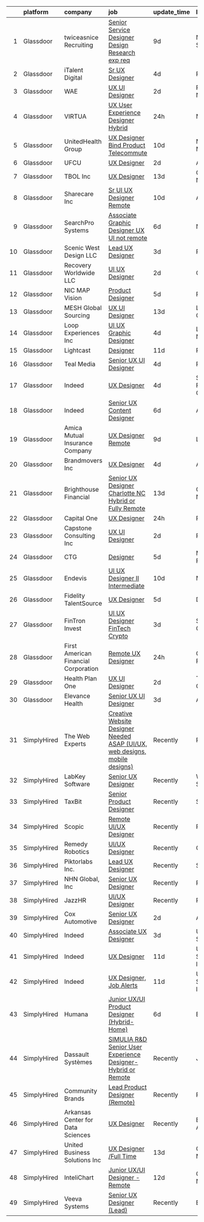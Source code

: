 

|    | platform    | company                              | job                                                                                                                                                                                                                                                                                                                                                                                                                                                                                                                                                                                                                                                                                                                                                                                                                                                                                                                                                                                                                                                                                                                                                      | update_time   | location                   |
|---:|:------------|:-------------------------------------|:---------------------------------------------------------------------------------------------------------------------------------------------------------------------------------------------------------------------------------------------------------------------------------------------------------------------------------------------------------------------------------------------------------------------------------------------------------------------------------------------------------------------------------------------------------------------------------------------------------------------------------------------------------------------------------------------------------------------------------------------------------------------------------------------------------------------------------------------------------------------------------------------------------------------------------------------------------------------------------------------------------------------------------------------------------------------------------------------------------------------------------------------------------|:--------------|:---------------------------|
|  1 | Glassdoor   | twiceasnice Recruiting               | [Senior Service Designer  Design Research exp req ](https://www.glassdoor.com/partner/jobListing.htm?pos=128&ao=1110586&s=58&guid=00000182583bde72b27db567fc5254a2&src=GD_JOB_AD&t=SR&vt=w&ea=1&cs=1_c6e2dae5&cb=1659337695192&jobListingId=1008022772521&cpc=C0FAF87ADD587446&jrtk=3-0-1g9c3nnkvkf2t801-1g9c3nnldia0h800-f869e75bd97037c4--6NYlbfkN0AIiLXtwtv0BDns9BiY4ItblantFozdL6jLmLxNvS8mvn1ldsy0jlMzRTPuVM5CZZ2wgRODcoKiEE3AygmZ33X1Pvk9X95JRnJYlYmu8VyAo47k29VwhwMzOkzBR5QhmK6-Mnx8SF-4D3yVs7gEFAWvUJaVcCp0Oui9VjcUvlZ_k1X4DK_vo55zOvUeGliPgWbOXC4XiDOHL7r2tALAKFP4XaD-sT3szNhN9ywNJEMUoflYVE419oGqwoMkEWsTNWMHuURFMjhQubfO2NgJCsic84atd6_pkaaVlMocF5TLCuGTm5pVfMmGpw2JVwbOvWnEPvdevDhIOR2qAwd-RKaKQZkWmuIB0G6y-laWU6kqgDeiAB_-3Q9UJUUvAWpcXoH7WU6mxnIeLMJlUlW6gmPAqP5d4TXD66CXAiuBmcsC99V4xSVhE7_LTYbz4PUFULkVyTKByNNQ_6VoOTSkbWfkVt3Igw2mFD_6WkrmBamNPQy5Kyq7qDkcYxjW5XAvW0v5ZpUaUJlr2XC6xgJmNFAFiKnbnvAUbi5j7HgmePYnbZx_tqql_Hon)                                                                                                                                                                                                             | 9d            | New York State             |
|  2 | Glassdoor   | iTalent Digital                      | [Sr  UX Designer](https://www.glassdoor.com/partner/jobListing.htm?pos=123&ao=1110586&s=58&guid=00000182583bde72b27db567fc5254a2&src=GD_JOB_AD&t=SR&vt=w&ea=1&cs=1_8bc67f74&cb=1659337695191&jobListingId=1008033308291&cpc=FA84DF7EA1EC2398&jrtk=3-0-1g9c3nnkvkf2t801-1g9c3nnldia0h800-636ba47d1905195e--6NYlbfkN0CeDSXwB7gU9Sbvj438_nxc8XYZ-GVbghdxoISwKgEPtArCJfTpwTaBrulYoaOhMc-7HhQPIwdkortNFVZa3Ak3WIUFU9uu2L7F6Edwwm1fx35GDgxQ0bBVEXUOti7xzOHf2wm8puwI-KlrsAg8g3DxkGu7eWtxJCgqibXpNe948IqLzk5XmeQzAqbeMFDnWfN3g2U11dqC0Sze36xVBGiuJYtXiZ-5oHOhPGxgAFUdxO6Nl1fbGLEnxun0Ez5t11-BNTR_wPJhPm6KT_iZOTOWtMcCw_yIPB1mOGXskHue1rSco_nDRq4LKDG8bFacmkk1qk-W2MbHXTFz9xY-t--5XFZWNz_1uCYglIQounIEkm6EHMdEGvWESE7eOcY0ZSO0NE37mfR5s88u4pkpm_tgYeBt8pzYIv45NrdWjTOPbFY77qNd6LzoUb_3hV1LhBmIlrHky2oayr2vqwfr9P09bJ5jjCr5BRXMMpt2mmusvEvcAnpE9zgb)                                                                                                                                                                                                                                                                                                               | 4d            | Remote                     |
|  3 | Glassdoor   | WAE                                  | [UX UI Designer](https://www.glassdoor.com/partner/jobListing.htm?pos=119&ao=1110586&s=58&guid=00000182583bde72b27db567fc5254a2&src=GD_JOB_AD&t=SR&vt=w&ea=1&cs=1_9caf4cc1&cb=1659337695191&jobListingId=1008038079595&cpc=F45C15D234B746DE&jrtk=3-0-1g9c3nnkvkf2t801-1g9c3nnldia0h800-96f810d3dd78a011--6NYlbfkN0Bl9QJxqCZcWcAyXa034HOvbvet4oZucNDN581_ynRfl1w4Z2vSbYLN9J-8UY_LNbg3m-wMLwqRrFpu-w6Fm9bPy0kEXKbXLW2JhRjyeVIahrFNWy0-9x_5p1p1HaKqIlArE7_fjiNvi59wTmWRIQFnQXAdZ0TN2uC0Qo09sXqJsN5MOWqfKoMeCEFkTfsYeyR0Sjgh9BbIcFhPVtAsNHn4cBOU0NyGhbZhpDKqF9g9VhyiUcn07eYUgK1taSUk-EFytxY-X2bU_5oN9N1komZSQWWwNFd-LOEjLBvhPbhayg0F3EdaUWXeT1q4PDc_MmJhfog0dxKau1jypZl7Gjt-a8SYXXDIo42YHFblT_kW4RLcQdI6nA88zZzysC8W-OpflHyYlIFAsioW4c0UeFtB6vRu0siFx84nvUVr5ipRqoQAj1IlNq-BLP7zW1yw6vhTyNxjsd5t7GPKWxuiqtOPrdW8L4rvzTGSqwuXzyx-LfFrOZN9LVD9)                                                                                                                                                                                                                                                                                                                | 2d            | Rochester, NY              |
|  4 | Glassdoor   | VIRTUA                               | [ UX  User Experience Designer  Hybrid ](https://www.glassdoor.com/partner/jobListing.htm?pos=126&ao=1110586&s=58&guid=00000182583bde72b27db567fc5254a2&src=GD_JOB_AD&t=SR&vt=w&cs=1_621d6444&cb=1659337695192&jobListingId=1008042175471&cpc=5EFBB0462F9C6B7A&jrtk=3-0-1g9c3nnkvkf2t801-1g9c3nnldia0h800-be5bb6e659f26da9--6NYlbfkN0ATwuSP4isV1tHs9S901hGXD4k7G29IPc78X2pm1qZUlK89irl6-tsBhRIVwyS1y-IiNzGMr2FMq7xAZlRkDSalNvv-wZW9F-u59rUJe5By-ZeWyeTSzpxumaZrbrLD6f7ohXtuxomua4e2xnQaPEeO2cxA6brz9YroNaW7xHQhNCuOmK8AI0uyaP4qMHOI0NIqWgtCvASOxZj0oIWra2nwc1yfDAXHDVBJSqMl8Qn5djErikCkeQ4One4C2KT-VajV09hnyxmEvGkx0PtCYumU2JYYTGXs6nKpvqY2hlZAIHL2nAUyEo6hwEL8seyFrKHczKzca4qQhQdCbUVNcuGWk_LeGhJKGZosSv75VEVAPzq8Fzvj2hN1AdUTBpFkLPgHlLELBDVHSofHkblZpt10DBjko9WSz46T5yCs_q-wAEKVcXPMRRZJ)                                                                                                                                                                                                                                                                                                                                                             | 24h           | Marlton, NJ                |
|  5 | Glassdoor   | UnitedHealth Group                   | [UX Designer  Bind Product   Telecommute](https://www.glassdoor.com/partner/jobListing.htm?pos=130&ao=1110586&s=58&guid=00000182583bde72b27db567fc5254a2&src=GD_JOB_AD&t=SR&vt=w&cs=1_42ba37bc&cb=1659337695192&jobListingId=1008021232645&cpc=47CFDC01B3F81FAC&jrtk=3-0-1g9c3nnkvkf2t801-1g9c3nnldia0h800-fdf25d8d2eca0370--6NYlbfkN0C8O9VKdOj_1Zh75e9_CvYhSsWVxS1Pvi5WUWhsf4w7FOqiBDV5gLd8UJrG7vSEtbsORWQ7jkTKtDHs52eoxYntIXF0hWYVNRfbehX4_KYahBTxAjZl1HEt9r4Te87l_YcQ_9no_bQxIStDuj2aXzxkXac8i5XeMQ_A9nATXVYYeWv8i7IM4PW4kmp_L-evtWfMucpTZ1LRtdwTamOrADoqBzLyD8p0GPb8Ztn5b8m4cEj-TjtX2WadgIRneO6QaF7ZnBdLxgxV3g2HEmgBQmphq9rNS4y3fpAVMbs6l09UH0-G6i3pIv3dW86hv45iNFyju-JAGBbSHl7RSdGDvzihRk9zUDQVhRi74zlkHbI2gID6c4xoL5JCW02YYHcaaLfEKFPQMePEiVMCqn2ZWDImYMded1XqkaIJQymuVKLA3d8JD3vAAu1O)                                                                                                                                                                                                                                                                                                                                                            | 10d           | Minneapolis, MN            |
|  6 | Glassdoor   | UFCU                                 | [UX Designer](https://www.glassdoor.com/partner/jobListing.htm?pos=121&ao=1110586&s=58&guid=00000182583bde72b27db567fc5254a2&src=GD_JOB_AD&t=SR&vt=w&cs=1_0a9ab70f&cb=1659337695191&jobListingId=1008038574160&cpc=3BA4CE39D5B5DEF5&jrtk=3-0-1g9c3nnkvkf2t801-1g9c3nnldia0h800-f5468c60b83a6162--6NYlbfkN0COIsiAufoJ7TepyQfZuhbLpUrlZy2PvzbTOUqn2udifdON2YaSOJXra74pqzGIVVf7ZErMk1cmAuPOfYLgudNJML2CANtHVD8iWWbBrALMNkZTO07orY0sO130Z5a1Dvh8J8jXslq3qcj-gvbuSoSYs5vYh_BwPZhc058OOTcnY7hEyPCbGdR6wfY2hc6G_lXjED94JZTm5jKdkK-Jd_q9YD0VWIoJY7VeQYPZIyqmgpbN17TwjJCueh7pvaN97jgyUyNyUSNMunjkpDZb1ceQOHD_I4baWRK-u_5KO-aUaVbFbkOHw2-cJWy5DEAWJJQ1nuV_nrHvKYTfZJVYIkoEwuShlVRpHBRIJMGDX3j3Yb-NwbD34ORnCp4nWvozqbvWNP8ljnyklNgxESLWHAEuNBt_P8DqGS8WTFF205zodtt_nWCub6rXNsGlms3WBrod_0mlZ2eHU21amMCx28dEXWpL0C5TCUDDtb3ctYoLalL96Mek031bQYzpkPMjN3cWPdzrOzejehirZ_Df-eZ44fSxi54VZ0yYDqtKr5QqLYIe17bUYWRAgwY7ST8SYTdVjjSOAjhV4w3ZewmNFATm4l4pzYzUj_4L1mUKdGVfdM_rWvcFbQkvINa3rQn1KhB8h4DooxpWTNDblgsoC66XFfn9gfdnyu5mnLFzjkKXeBWy4ViGtod5WgTyonVA1OkVNwnbY59WwQ%3D%3D)                                                                                            | 2d            | Austin, TX                 |
|  7 | Glassdoor   | TBOL Inc                             | [UX Designer](https://www.glassdoor.com/partner/jobListing.htm?pos=113&ao=1110586&s=58&guid=00000182583bde72b27db567fc5254a2&src=GD_JOB_AD&t=SR&vt=w&ea=1&cs=1_f32466f1&cb=1659337695190&jobListingId=1008012394896&cpc=BAB9AA3F436D8911&jrtk=3-0-1g9c3nnkvkf2t801-1g9c3nnldia0h800-85be3595b44e6236--6NYlbfkN0CNayYzF1mBaI40OgT78t3Q2d9IxlwDzhsYR4HK7epYUQ6uENfBpi37ZBAn8cenkM8i5cycZZ2W6tACPsepIYqvX_rEMhurF5ejkXt6c4FD3LUhu9VIxhtMfishJCwpTKgL6dSZzLiihmx4QfO0mqPZ5NXdg1Co_1n6IWUJ9Rf4G2hm0461Rg__O6BuCFFLnbAPGAfyyPsGt156ETh6lkoXmUE835xeU3jjI5PxLGB8d4dvbvUcYTNs1Zy1tpbH9Kfnhv4S82pJerxiyXjGn9zwdWVtXr8STLU_Hccp6kVgN85Go5i6oXhmCSgBSYqdnR0w78kLh1Jf5whAYw6keIp_N5v7tifY9v873oM1i2V9h4uPSfNpXalateh4TT9QfSXoVbtN-0w8W-7llpQhEaSzBgilapJfSfcG5EeNPYsGABHOpcTDgVk8qzeDBS5YGKh8yMieOd_YhvIh2l-dghd851eenADfGWwh-K5G1kXEhV9iMPVPQbgC)                                                                                                                                                                                                                                                                                                                   | 13d           | Charlotte, NC              |
|  8 | Glassdoor   | Sharecare Inc                        | [Sr  UI UX Designer   Remote](https://www.glassdoor.com/partner/jobListing.htm?pos=116&ao=1110586&s=58&guid=00000182583bde72b27db567fc5254a2&src=GD_JOB_AD&t=SR&vt=w&ea=1&cs=1_422a4e2a&cb=1659337695191&jobListingId=1008019944627&cpc=C49818E30565E1C5&jrtk=3-0-1g9c3nnkvkf2t801-1g9c3nnldia0h800-9c5f2bb863b20607--6NYlbfkN0CD1hBfWsBw5DM-YDGAaMep4uvZgqlruHo5sjceRFS_Kd4jXnpZREDJtd83C4OGlwRKyrTH7goPOO-O4-xf8fPSkzc9FsGROlbO6-EFoISCtotBulWkyd1gBEvcUVT_1PsGBqNHtr9kFGgx7dz2mAXT0UU1PFyVDP29zL4-m23oXi_DLuAWkUNcBjeQbyrdFD1-IArh32wRImOCRuvzE3GR_UMIKj4hFeGKZDUkUYqdSyeco3cSbj9reyB6QeNECSSnVqQJnb1-V4V7TGqXW9pi0MHtcpt3ehrEK-PrHk2oYDR3DbotUSYskrwU1YCejOANd4TROUcNAqroJrij4XK0fGb08aIocj4YJlRjfNIrgplF0sZ8FYOTr27NxGz8v-3JLzSuDTuCTv0S9t-mXCY8X3FNAfp6cZwiR-8N82c55s9nDw70xty1oxBVal5M0zqQezxpRFfqiE-X8gxPvwszpfQQ6Y4oOXemRySPXaRxzIZDnoRXqXaC3GO1tuOcA_in9JBkP8K-bd9eogoVxCxiwpJNflTi1kVDIekVVslfEKizMHp7Iv7NOSvpSh_fn-MD36wXqCntl7J69AG35Iyeml4C_78sx5DBk9pJRI3My8EYvD_4TsjO)                                                                                                                                                                   | 10d           | Atlanta, GA                |
|  9 | Glassdoor   | SearchPro Systems                    | [Associate Graphic Designer UX   UI  not remote ](https://www.glassdoor.com/partner/jobListing.htm?pos=101&ao=1110586&s=58&guid=00000182583bde72b27db567fc5254a2&src=GD_JOB_AD&t=SR&vt=w&ea=1&cs=1_e4f93ce3&cb=1659337695188&jobListingId=1008028720009&cpc=D6AB5FEBBCFA391C&jrtk=3-0-1g9c3nnkvkf2t801-1g9c3nnldia0h800-94a861cca04ca9d6--6NYlbfkN0BywnJtgUhyVrzYrR77rHNUdIT9u5yxXZbdgWBt5g5sCBSi88cBpHMe14fJxK9MYazYBjrgvfcBlD-oHDBtjJSvrxTKz4447gedthALRir3b8gluGe6vLqdyHcA7c_DKs0c7p7qtPj11iuNKqwMH5Q2N6GsagBD2wt4uaIWo2RCD5YKU8Cox8VFSrLJ7pmpD7dRD3T-2QTto1AjmxfAcbDys0czAZvkkmLExZGZeHcS03v5u77zTQc5DPVkQzXYrXFbYC7WPExc4KOCoZx3EIBH97kaSikuWtxLnChGGSKumcU1_qK-yqHj8xMPu0eyS90Z76e4v5M0F65apC95n3ftqjl1EjPsxt7XJkH4XPuDoc43AMbD1dPoU4aFxNtGcjiKDWSWzrPUfEeMp0u5qr4H1pfgl9CQcfB3Dr2gl8HwOhj5zjWE5APv0CtPNciILp1Xf2stnpA6LVnwWS0iLKXn5CA2oUWtd5YxdbTgyx6FgDParMOtfTm2uG0eLI8YvwQN5FvILjut--bwLicEbIjvchwUkq4ERaY%3D)                                                                                                                                                                                                                                 | 6d            | Nashua, NH                 |
| 10 | Glassdoor   | Scenic West Design  LLC              | [Lead UX Designer](https://www.glassdoor.com/partner/jobListing.htm?pos=104&ao=1110586&s=58&guid=00000182583bde72b27db567fc5254a2&src=GD_JOB_AD&t=SR&vt=w&ea=1&cs=1_75d5c355&cb=1659337695189&jobListingId=1008036877562&cpc=AB6E7ED505984E67&jrtk=3-0-1g9c3nnkvkf2t801-1g9c3nnldia0h800-1fc4c6a5eb9924fa--6NYlbfkN0Di20U8kyODQb6-AO2Vji-gz3AZLHnbpBo966FLagvruq3rFILu0QvD_MFJscuONbQc4X14QLn19whElMW3L8BZmA-unlObSF4qF3Wy0uage3Egp6YJkdXUO2pI686IWT7n9qWXh-s71Fh6UmPw82-w4a0qhnUv0sph1qcnfHheovLhdIAyDQFPsVxBegH94-6u7FiL2SZG3RDOsjTf_lsgNmuigNYdM181_BZmwCF9ZXcGmZFEgmtU5872VzSED36DhRYoEq7M3RyUxL7a-jt1KjyR2DqHloqnjg0MQc67oThpFJDKwObwYLgyQtPJjb9wspfAkzs4QQ5As2pCvRSdYslEIO6Mht7uIpM31xwo3lYuHla4h8fOzDBPtB7P8fl3YYo8TnjH0tMgehnokYa6lSoS5kzWGenXvb95XXqsHFkTi9yjYZpHuawq_AuiNIOcQgzNOa8pzHD-OQ10wQgZrFTvs9DuTHI%3D)                                                                                                                                                                                                                                                                                                                                | 3d            | Remote                     |
| 11 | Glassdoor   | Recovery Worldwide LLC               | [UI UX Designer](https://www.glassdoor.com/partner/jobListing.htm?pos=124&ao=1110586&s=58&guid=00000182583bde72b27db567fc5254a2&src=GD_JOB_AD&t=SR&vt=w&ea=1&cs=1_dfaea8ef&cb=1659337695192&jobListingId=1008037728477&cpc=3DB599BF2F4828F0&jrtk=3-0-1g9c3nnkvkf2t801-1g9c3nnldia0h800-40e8ce5f21ba8ce8--6NYlbfkN0BDkNuU8b5rlCxw4SRitkilEkBrYaZkLJqE-OhKI3UllqNI1NX18fok1ht08sqPq6gvCe2d8zlv71gBzCtOYbMnSlENChAe9laMndFbdH5cJhcRM83noL6ZuUYZ84d-DTjUycDwV04K7C4Vcd4cGWOzw1MBStsz_8OutOI91ee46_DXMMzOhALThaZPdiUDlXgOMQhV6FOCYKv7kgFGcTDqYoKC_hEawGGi3vDZrnikvXugEwuw7XNxSjGLWc64_rn9agI_M6giXOadpmMi5m8nNE4GpN2ZhMoIQ6p7Sd22Du8GamDaD33KdqBGpQBrguRJbYFX1-U4itGJsaWGi-y0oWz9NVVMv-MIoz53nKGfSXPNqAEwe6Njm9ZnRjIA8qZNI3lKPSR__-_4nlX81O7CSRGVt58HzJNmb7vbZXktS1e5PCtEL9rJFvbDEos2TV-3s3TEvJ5ZMvPzLSPlwk9n8sOboTNC5LOEh1tTzoQy-XfBZ9AFBTs7)                                                                                                                                                                                                                                                                                                                | 2d            | Orlando, FL                |
| 12 | Glassdoor   | NIC MAP Vision                       | [Product Designer](https://www.glassdoor.com/partner/jobListing.htm?pos=117&ao=1110586&s=58&guid=00000182583bde72b27db567fc5254a2&src=GD_JOB_AD&t=SR&vt=w&cs=1_e51b42e2&cb=1659337695190&jobListingId=1008030867814&cpc=56C4EA4A1A191A49&jrtk=3-0-1g9c3nnkvkf2t801-1g9c3nnldia0h800-60d9eec4c2205df8--6NYlbfkN0AtsoojotSgbIPhmq4zAQgMxAsohilgvjj0WpDAr-D6-AN6xsHP4aec7gX_7i4O97P3euTb_mLS8EUjoViJCSDtRmeG4FYVXE0XYZobGSwhO6ncyfoaangJZqhXvNaJS6aC5NqmmPwJE0D8kR8HMLaUlxRM5YxzX2UJqgW3lwv5sCS5HadJjfdx63sk4VwrECTU_tUyPOi6HvdAn3NyRJhV9NV3F9V2kZL-XfDSDXxJQxQhdj7N4GcjU-m0_BL2Cwj3sANhbaaEbqsJmxcTtbtEw_W_QXmNBV-9cV5wp3ytCeqZtCuN7SyIuEv10yfEei2Mz--zCRRoGyjWYTcbDp988j83kepQ3cuBUK8wbVzDJ7QPW_Th9bITmmrgxNxVY1LxQiKHJ2InnbOSYSqP0eDpiIx0iBtYbxmws0EQAHl6UGyolTNwV5YtDxpzzzI7k2ufqNfm0YWKoVSd7Ofxst1fDl8Px6r4I5dR4tYh-SNRg8riGykI6Gaa-F5C4poHN-hUUzEu-sUVy95SR-zI1Hstxbb2J0biEmG0YEgX5Istcg%3D%3D)                                                                                                                                                                                                                                                       | 5d            | Remote                     |
| 13 | Glassdoor   | MESH Global Sourcing                 | [UX UI Designer](https://www.glassdoor.com/partner/jobListing.htm?pos=127&ao=1110586&s=58&guid=00000182583bde72b27db567fc5254a2&src=GD_JOB_AD&t=SR&vt=w&ea=1&cs=1_58752be3&cb=1659337695192&jobListingId=1008012277949&cpc=CBEBA1A9D941894A&jrtk=3-0-1g9c3nnkvkf2t801-1g9c3nnldia0h800-3ab1e6dee4a056d0--6NYlbfkN0C6tvd_wKifiZe0A5kgCVPBO76na6r0Hz8-XajYQqStRhWpVrdehZ2jQmlQVZ8Ifsb3NeR6-APxNSrpWEwTv5w5MCLFw03ZiolgAWxSxTVs-murGRwVua2XZs4ndyJfl75kOYynL_ltSANX0wBzcBqgxXntR8sO-BexIxzuduWv4DZEhdvafTcCgf5m-k3TcAZTwL4YoiRLx_S7DZvhdw3oEsAaKQNLPx3C3PgFnmdkBwAyR8Sl6Zy0sbXao6rCmE-pHnSpKhOSDWBESBIuwcyTmLe9JtOtvtFb_ALhebZxEKyJ0p5tVeijEFSWXmGmta-rD48PjCVDaRr9ogt--k-ZgtOl4DCi805rZOITfTryqxunj1rcT4bUkP6XtvqEf1-K5edPgaR6xSxtqtXsTyCS9tlVnt3WcBkCmyK_iBGAO6r52frxFVkIB7fLN4Sv_fMrTSmVmMnwYN6YbvFofWk3fDmgZH6KE0zZG-55VtcjmWKMXtoX0-1K)                                                                                                                                                                                                                                                                                                                | 13d           | Lewis Center, OH           |
| 14 | Glassdoor   | Loop Experiences  Inc                | [UI UX Graphic Designer](https://www.glassdoor.com/partner/jobListing.htm?pos=115&ao=1110586&s=58&guid=00000182583bde72b27db567fc5254a2&src=GD_JOB_AD&t=SR&vt=w&ea=1&cs=1_d3b0d6c2&cb=1659337695191&jobListingId=1008033173709&cpc=7E331B339EFC28D0&jrtk=3-0-1g9c3nnkvkf2t801-1g9c3nnldia0h800-25fa6272e3e2065b--6NYlbfkN0Da09pRHhP-IBcL4Blkn8Wer1EyziNefckN5gi0EMJR5BZi3I2QCxz5FZEHZYBbKwLbrTG0AQHFsTjGIPhDUYFmM27wUE4L54_mYTlwZMbYKKITpFLP8xQD5GFCI2PLgeoQsIju6zabCUk79bq9w6Ui5Pq_rHsLL-yhJAVBqblzbB2icTPeafGAzW65046pzQmt6wbmirOyQ9lukfExhFTZK66xgmiHziJ3ke6k0dCsXRq69LsHcBVF0MOqNgmWd0wB1932oZFuCM3cWF57intuPZHqi11p12rXwNducr9CMI59BEWPqcPJq8ORNpQymeCRyr6eVQlzue8fVHqbJmZY6zJcJBuFjkpcqgmw7PXXenXc2rU0Vmhm6IvugQShA2tQim327G58bo4xwXFhQy1DiV1_JAqwKtmpF4AnhPs5xWfl1MH4NcfkEtxluWjX1MDiqjE0i6UbPHvkMv9CzvEKZJnm9pZrKnkk_VuDZQ1eMVcA1mywLGjJcxCl31ECxHk%3D)                                                                                                                                                                                                                                                                                          | 4d            | Las Vegas, NV              |
| 15 | Glassdoor   | Lightcast                            | [Designer](https://www.glassdoor.com/partner/jobListing.htm?pos=105&ao=1110586&s=58&guid=00000182583bde72b27db567fc5254a2&src=GD_JOB_AD&t=SR&vt=w&cs=1_ccf2aad0&cb=1659337695189&jobListingId=1008017615295&cpc=AA718BBA0476CE1A&jrtk=3-0-1g9c3nnkvkf2t801-1g9c3nnldia0h800-d74957f2375d8404--6NYlbfkN0DkKenFyqqc7-LGUI0LefNLKAb03uBDxdXH4Qh2AKToKeJUBhpws2HOj-j9Dn5Ir7g1xNZB8QiPmObLm9Je8u_cWzDxcpIfu7ZFJlWZfPLDxhCLowuG21QwQ7UodzQf7-26iKizCkFjp47SBwE4fi-GaniC0nlfUiF9v-kfuzkJKk5XSv8lflMJDW4uaywBvOiHPIVUClptdBkUm_wB28QPMrPnz_-h8wpkUS6j-2aGDDaD9W7p-mcT0rl5TPAOz1Zs_nOTJj-gmsiNPVlZXBBOYcFCFOrMdmAHsJqyXn_rpDcEp9y3hvbc3a5WXo8hrAEn5huVgmsHZWYzVDh6fLdQGYX-j9ZI0xSl4aPJhjsyBDNxffBVyw6e7flFFsMB5-f5dFXiY1FSzhinp-HEyxjdUFn5013Ae0vgjEGZ7uWnTs146tf7PZ4zh_5q-Dz2CbmUoD3cm_GX9eAdBzzUXyH2PozdKuF3hvptiztD06mZBpkJ3SQXdC49S71RAzdHts_H__wEabVrEC-Isf0wAqVS)                                                                                                                                                                                                                                                                                           | 11d           | Remote                     |
| 16 | Glassdoor   | Teal Media                           | [Senior UX UI Designer](https://www.glassdoor.com/partner/jobListing.htm?pos=122&ao=1110586&s=58&guid=00000182583bde72b27db567fc5254a2&src=GD_JOB_AD&t=SR&vt=w&ea=1&cs=1_503b0cdf&cb=1659337695191&jobListingId=1008034205239&cpc=217C45A42544DB93&jrtk=3-0-1g9c3nnkvkf2t801-1g9c3nnldia0h800-cc4dcccb2709841a--6NYlbfkN0CtoeRtagomAT2JEB0rPmXxWxZuy07FcrbwMayxAi8fiK9G27nXMfnxyjcHhzI-RVvPWWFnszULFj-1xjhhBRaRWZk3pxy9NNprN6Q1ZBShmS4onhZFgXyFWmr5x5vZ5u43-9CCeRy8zEel8bmbuJGlxYxsNYSMA9RkWHsUVXVAYYr9SB71EMnzNZSZ9V0SDU3Ls35PmkrCNz_nU4nO1UUK5hnkDjL_aoDEkmcJFMXeecdAmgnIQivWXKXFRZRXC152B-Ik5UbV2LxW-PQXkCzi7Fd3lHUTSMxeT4Lg1ZouDCSb61VkBcnltMqtJVLgwPtPRfzqXaWFjokX_CpWa-nBMOUFu3BaG6KBlOKCCuzTzS6WB3vYeA53DKBM5-Tda_HK_V7TI0aM_lyz9itcV8OT3NR0mCJaJXgE20tKtgqDDtDbSCQoAMc-Fqk18D4tZfEP-lwpuYE9_SN5nT9aMttFlgXoEHOe16ONznXVbQTwPFDXwjHX1x6LRXJhzgj-EWuNzxLUcKbNq60oSBxCVbHt)                                                                                                                                                                                                                                                                         | 4d            | Remote                     |
| 17 | Glassdoor   | Indeed                               | [UX Designer](https://www.glassdoor.com/partner/jobListing.htm?pos=114&ao=1110586&s=58&guid=00000182583bde72b27db567fc5254a2&src=GD_JOB_AD&t=SR&vt=w&cs=1_71521129&cb=1659337695190&jobListingId=1008033235226&cpc=6FC5BA77C9A4CD78&jrtk=3-0-1g9c3nnkvkf2t801-1g9c3nnldia0h800-b52e910eae13d10b--6NYlbfkN0CiRNM7CVr8YueLFKlzwbFWI0o7IjV438l4sVrvKZ0flpURU_mqoI8EbsK64YRr3OBE7-7hwEAguLrLvnw-28vKQbDSnHVHM5U4kD7I-dXMtyTaKaN8URFo6wc4Up2uGvOMrMTotjsKOI1adJKM5dpNRWCFgMDMWCYJxmohFtW3pJjVKn_D0H9o6WxQzWQrmmaufdihQy2c2Ceqb4lFO1rwFq_Wa323u6NZacIGmPXusVXtiE3hqsWlBkAGsiMCaoCH9_WnvV3sI5dtmP2H1HL9yX3nNXZjVH7Sk0OSh6DiZ5eOSVeoqN5PmomyRNVOzE5Ka2iJhT5bUJhwjzl2rFktxuQZW9ouBkf9rV8SuwiiY1fcN6jy8QjFQ4ftKxr3qR9IaLVXvNmb2v-fZMXG3ClQdcfwVye_iRhvi8UigLdc6g_3C7nggSObl-W0gHJEWD8Zz3GHot6NHsjKE23wCgdOCuxMnnc_u5GoAh0BfVV4B0-FBJBWeSSHASnWoppRBNErCk_9PrpCwd0_-bLqW95O)                                                                                                                                                                                                                                                                                        | 4d            | San Francisco, CA          |
| 18 | Glassdoor   | Indeed                               | [Senior UX Content Designer](https://www.glassdoor.com/partner/jobListing.htm?pos=129&ao=1110586&s=58&guid=00000182583bde72b27db567fc5254a2&src=GD_JOB_AD&t=SR&vt=w&cs=1_a09a3815&cb=1659337695192&jobListingId=1008028039664&cpc=FB7E4A1762AE5BEC&jrtk=3-0-1g9c3nnkvkf2t801-1g9c3nnldia0h800-7028efc815fad8c3--6NYlbfkN0CiRNM7CVr8YueLFKlzwbFWI0o7IjV438l4sVrvKZ0flpURU_mqoI8EbsK64YRr3ODU5kkO1EWOotNOVNMSDeLOdWbDxAkL_BSGg-92jO4RUCejUYN6JLN0H1UmXI6jCONSr7jZB1ctDKTPkFhe9Wfl54Xxcx-fKtBLqR19BYglf-_Jhf_pSFR2zBzJsWjhh6suG8YRGhCuh4Si1Kl-q-JYzJmIQ0n6FfTeHYUADCz_gFfRGiKuIq02Jagqvn665Bs0ws-I4GpWUEyowKANS1dNU6i9RYN-7CL0oQm7m_TYqtn06JWRmruk1biWK_M9sUTkyQ-68xaNzTWxCzJRMCG208F4fCv9zkMWC3DZC4DBni__CEvOhcp-t7qK8FQz25bL4CegKoOcr39ncY0tCm_FOFWJZq1S2Y4tAa-HqRyUsqnXUaO1eXhzVqYDS86YRs5chLhyd6z3q73NZ2O4USoPAzTpNRS-LcOvrps5uiHJk0T6EQ_-TFPz47HyVGi6jL0%3D)                                                                                                                                                                                                                                                                                           | 6d            | Austin, TX                 |
| 19 | Glassdoor   | Amica Mutual Insurance Company       | [UX Designer   Remote](https://www.glassdoor.com/partner/jobListing.htm?pos=120&ao=1110586&s=58&guid=00000182583bde72b27db567fc5254a2&src=GD_JOB_AD&t=SR&vt=w&cs=1_0628fdaa&cb=1659337695191&jobListingId=1008023152099&cpc=B076152010A3B66C&jrtk=3-0-1g9c3nnkvkf2t801-1g9c3nnldia0h800-45ca01829f84c6f7--6NYlbfkN0DHNsmo6-l5VPEcn0_qUKkjeVx5zfr-x0vwZbi1T4ZBycdf6Jx9Tpj7qckzafRgtcLXdLnxyfmGRzNwjI9YJwsqadLqFdxv6lRP2OBL1QWsxcqwrNLEH9JQf1guwoWx9Co_zfsFmHLjE5O-086nq_43Im-bxeZhuLy022DRje_OCdrWmKee86TwLqaWFPpNcYouGFXGAtz2XJ4TnJhhg6eSfvTIqBZGFE-412LGWHUpRLlaB836hDumgn5kEwrQh7f0Fm1uriLHYNcNvE7i10NwBZSzPoi2IseGvHdDSiQ1_6ti2OyzPDhn3mxqw-1NmNlmsYu7ekMY-RSVZqJw953wQpQ_qULlV1S8SO7XjQ92Jmd_a5d1kzvQ5FvAkc22CxfmNzRDUniSGx-YQy6GnZxbnCiOXBULWxTH24va_qkatXadu2gCtZYpoJ8BkO26GKBEiVy-IelvE4Ntip19dsjM4uyO2U-A_lggJWa3ReKES1Cr2QUGGEe2nYSaIc_b9gjOo--I6j3_bo4lf3eE-FEXVdIz9l7HkqsaeYk-omtvcJiYALNPD_Oex8NytIqPijLoR8yMKs5lo3uIVBc_c7vjS8Kv7tawAipa_U8IgjpjzZDdvzc1PAikduHT95kAJZBm6Yc5iUx5RCjO0-ZjnB1K-N-5HojOY9taVqLqR8GHHavJXPEnTfIxX8hu7RnZfCGwLbvifr0bYDaXtxa3QOypxBU47CN3goADXi9vzz3FQ9nPghHdTALWOCHlg7j2KeX6RcqO81ITnuHcv8MzYkdXHwUqasJLgmc%3D) | 9d            | Lincoln, RI                |
| 20 | Glassdoor   | Brandmovers  Inc                     | [UX Designer](https://www.glassdoor.com/partner/jobListing.htm?pos=110&ao=1110586&s=58&guid=00000182583bde72b27db567fc5254a2&src=GD_JOB_AD&t=SR&vt=w&ea=1&cs=1_06f60ec4&cb=1659337695190&jobListingId=1008033446573&cpc=39721386339D0809&jrtk=3-0-1g9c3nnkvkf2t801-1g9c3nnldia0h800-ed20ff9d81bbc4c7--6NYlbfkN0D37zOfSgtuycLoxhGXilnIHjvkmq-ZQoU3rvxEiZnDvYBzRpw4cg0gVDE9-pIHwin9c8x_Ac7__ziUfNQ3yeWoKv7Or-fZ-4M-jvop--TN4IbR01t24NWCPNxMCXQh5cjFnRCE_YP8OiHw8VfcunILI_nONd6OZ7iDEawcGODzx_xXwQeFIq7h5LrgAxEgen7PsPimgm0nNQxA3evAPjERKcwGuUaMLhCgDICId9vwaeERU8qiyv5kPd1IJ7sAsd0b1Sxk0MAIfEeh9fO4m5h3LJrD7_rWqMyaazpMcRl02GMI9KolMTvXWNwr7OxXBE69lLbtcelnUA-eNMY7Blb7TlG_VVm84_eLWW0UfPVWof9D74or8If6eOQzmJZrpnHw-g6dH3IO4zvWXTV2HpJwZc2eZ5UNKknWdrodDmctqmmZzBUtbMtAioDPf1sMtmzTpaDe8-b6Y0wvZ4_e2frsIHnhdtwroGA1cIhTSQaSYNwxS7eBts4HekxvLTBSEE-Q5g27cQyiPQ%3D%3D)                                                                                                                                                                                                                                                                                       | 4d            | Atlanta, GA                |
| 21 | Glassdoor   | Brighthouse Financial                | [Senior UX Designer  Charlotte  NC  Hybrid  or Fully Remote ](https://www.glassdoor.com/partner/jobListing.htm?pos=125&ao=1110586&s=58&guid=00000182583bde72b27db567fc5254a2&src=GD_JOB_AD&t=SR&vt=w&cs=1_f1e44d82&cb=1659337695191&jobListingId=1008013168560&cpc=723ADC3DFE402989&jrtk=3-0-1g9c3nnkvkf2t801-1g9c3nnldia0h800-43b281d35ab3dac2--6NYlbfkN0AGfzYBGDRRWHmduOQTREo-6H2ddrj6WV7cwx-UtgKRHXtWQMq7EmgvtRIAYY1pp26KRLogM9xo76XbreogIdNLgIcguqn5u76-2zSxFg2IHkVTTJ-P6UewuVfpgkriaGwh8a7LatyCGCsH2jefYCq_WF5UAZHTs0JYZI9IyIBXAm9Gwa3BkkTpIJq4OSpVcmtYjFENfCA1CNm1jLZSFHdxOlgauUwILL4XKk7pmsDYYvWxAaojLqutIAVmW261_uHoham2oTEakdiMvQq3mRk9J3XNSKjP3HHKHa3pA3UxtcMQCLBtYT6bleT545-vwBmgHVyQr3JjmK69oqptuKZOEcQeohmjZgkpf0C8GJfEIgM3fdfKplCJTJZcXCSoViEhzaiooLt627jyYE7_EAcZskSxvrovTAcA2CDVffmpek_7CBZLp3Kbkv3KrYfKptF6PJu2G9Mql-gW1dtmCeVeT_49KtpkRwmHvb_2bFFW35V2AXimL3Os)                                                                                                                                                                                                                                                                        | 13d           | Charlotte, NC              |
| 22 | Glassdoor   | Capital One                          | [UX Designer](https://www.glassdoor.com/partner/jobListing.htm?pos=109&ao=1110586&s=58&guid=00000182583bde72b27db567fc5254a2&src=GD_JOB_AD&t=SR&vt=w&cs=1_c9670aae&cb=1659337695189&jobListingId=1008041741255&cpc=7095061949A44974&jrtk=3-0-1g9c3nnkvkf2t801-1g9c3nnldia0h800-7fd94494d6daa5af--6NYlbfkN0C3j_zLGvpMLCdiZ0WC46XqVTA1VMZzOzKXPhAXwYlrNb9EbKZEg8x0wzjxx-xvfPo_ULGfZTwplGIDSU_-qXtl0K66F6i1IWa0JdJgQSvcRS7W1LcGFzC9IPqxDcJR2MFrNPXPf7JYS8PQsFExXdIg3hcJ256EKPtJclewd3IRzeP7JlLeOTk4ZMVMEIXn30tjJxTAzDq6OQsxfeXGkR2YDC8NlTFgwiIoH1lI_j8GmEKpnUg9677UagsIIy4ZuOuU0vbxqu4LAST95jD6l2zwSHv53G4j1gEPURSdD255QTLhb7hIJwAnBNtNlJplAT8vZghn5aFxj9RNHSsjr7eXteWvdTMyOGMBTAJ6rN7ra7vSrNe7JxAasBnaCIDSk-P6i2XidZsGZiS-x95jlfDm7-AelYqrTjPNoRcgT_ocRNezsuVgj23zMciC9y0o2g0%3D)                                                                                                                                                                                                                                                                                                                                                                          | 24h           | Plano, TX                  |
| 23 | Glassdoor   | Capstone Consulting Inc              | [UX UI Designer](https://www.glassdoor.com/partner/jobListing.htm?pos=107&ao=1110586&s=58&guid=00000182583bde72b27db567fc5254a2&src=GD_JOB_AD&t=SR&vt=w&ea=1&cs=1_d4f8d9b2&cb=1659337695189&jobListingId=1008038023907&cpc=3164FDD6030E246B&jrtk=3-0-1g9c3nnkvkf2t801-1g9c3nnldia0h800-af061ea4a5cfc7b6--6NYlbfkN0B96V2X-ktcizmBETSpagECMuEmqz18d3bUfhM7kAXLffEXIEXFlRommVREmklqT0anZiBABEpXDNg3k9unyGK1ffV2YTkEWnCH4PrhuVsEdUG8WAGdHXvJhRiTukQ_sg1Aq7yQttyJVRn-YytSIbCZv_8IzO-XH5oy1KXeU3pHyBx37dGttXdNWWx-fQNHXJ_332GeCZ-2aAmRTx_0647BBeYZs8k99Nyw7EU4VGPRxYjWUuf31dAbDlHi6pw9LH9Yp7QQArpjisR0vkZCWrItMUTY0R9VvBw8Fjy-IHC6KJQ4CL_gNBIqdHkCDCmxsmA_APUd71Y1e8jAJ2chhhMwE0pdyx3KSZGQJ9oLlerUsg27dyvMDIdLmlFgoILanyTiwoNnofNd5yCmG_F6hrCZtMHHkUhsxscHVrTUvu7BWIG-IylqT9WCuXFfRGlajVMiyQv7KUNgte4eXKPKRRUbbE-Z9diuoF_nfOfODcAXQ1aSNSA4QJTyeAOmdUGYxz8QmGlbYWZA3A%3D%3D)                                                                                                                                                                                                                                                                                    | 2d            | Remote                     |
| 24 | Glassdoor   | CTG                                  | [Designer](https://www.glassdoor.com/partner/jobListing.htm?pos=111&ao=1110586&s=58&guid=00000182583bde72b27db567fc5254a2&src=GD_JOB_AD&t=SR&vt=w&ea=1&cs=1_081f2e9e&cb=1659337695190&jobListingId=1008030950197&cpc=34670CD602BE5E55&jrtk=3-0-1g9c3nnkvkf2t801-1g9c3nnldia0h800-7979d77eb6aa52c2--6NYlbfkN0BUuw7dcSK2qrMgpRGDt7rEWDvwL-yoXP8zyKxLIZmMoyTq3OCBl9kWdyAcnhTQbuvyFIQecRzM2m4MxDS4qptDLl-zkm0hNh2g7JZ2dp_eHQt6Iz5lDoVPoD8c901qvvnkK2vuOXfHWd9H5w8B9Umb6VmCjpO7l5SyYiovDy77KSHn5aDMlIVPOfZpyNFEOORGiRvsLv2oXLWkFuiSdPv5BIkRGyHiYCyH2niCUZrZ6VKx2738do-ABbG2YeGycLNCIGXmskPH8_ZqFHXYQTroxdqsdCTJ0FYJTFjeDDyj8Ib7k9XGStTPhhhRD0VirnE3Fj7B8kL7qnyb2s7rpJ7ghnGXviWoUlDhzrrTlI_h84s350YaHwO7nd3yS31Uu5MvnjlLhiJ09TokitsZS8_l203U5Cy0Jkhtm689XYOz31TtL3KM8oIpGzRWRkvXCRbW536RKhyJqhqUQ8haA3aEySOJkvGRCe-iSHac-XCPUdvJA7RQnkU_VHihMMYUuqQ%3D)                                                                                                                                                                                                                                                                                                        | 5d            | Melbourne, FL              |
| 25 | Glassdoor   | Endevis                              | [UI UX Designer  II  Intermediate ](https://www.glassdoor.com/partner/jobListing.htm?pos=102&ao=1110586&s=58&guid=00000182583bde72b27db567fc5254a2&src=GD_JOB_AD&t=SR&vt=w&cs=1_9c60b7b2&cb=1659337695188&jobListingId=1008021170044&cpc=BC616B31DCC8F979&jrtk=3-0-1g9c3nnkvkf2t801-1g9c3nnldia0h800-361d8ce3ea0f5eeb--6NYlbfkN0BxunOp-UmITyNWrsBfXj3v4d3BjYDHDtRGaHIsCsv6cj4D0SXiPdP4HCh9sDHBaKjA4V5Z2T-3UVOUhH72t3lyj2V92A0rFcGWCN6sXZZBdyaR3kojmDQ65GoN2ygJf48wzK5l5PePec9FbmjOayJ77-IxMzQtOMt4XT5G9snjJk5HbgFrtk24GUtGoHjeJMimvXC2hfP6t_2MLPMN1Mr-pyffwxwX--HEH0vr_MEfaFNAFrTsE3T9lW2suRtiY-dqCyEst7JJ0BBvHOUevfi8wx6IlRzQM-rQ5oipm5q9R6iqSxL2UwSh52ah7dMblumO0c9SGyNSxWFFSb_Yiu8ush1b4UuKVuHwHnfs2GyO-OGpMQUVkQgWA9Nhfqm16XO383ZIc5vXWfaadbudkHDkbNB08UOMHq11vsdY_AasivNEPMYBXrtNGIxl_L3_oBCrGTdxRoJH2mGInhcgXXOIPpEYoInKy2hKroSlbNON8tMpqIRAEUk0iCaOEcHH7CM%3D)                                                                                                                                                                                                                                                                                    | 10d           | Madison, NJ                |
| 26 | Glassdoor   | Fidelity TalentSource                | [UX Designer](https://www.glassdoor.com/partner/jobListing.htm?pos=108&ao=1110586&s=58&guid=00000182583bde72b27db567fc5254a2&src=GD_JOB_AD&t=SR&vt=w&cs=1_579c8a02&cb=1659337695189&jobListingId=1008030047128&cpc=9900C911F071612A&jrtk=3-0-1g9c3nnkvkf2t801-1g9c3nnldia0h800-ed212279cf58778b--6NYlbfkN0AoYXfdOe7El6-Ykny_IbMrQLc_ftZ75MJybi-dJXWXjsCzoyCJRRBVlF9fO0cfHB-ApDRcSAoOMT-ko8jBoVc51NPocZhMWSPgNLkdSQz80RWO_Z508Ocuhs4yIDx3tszG64YCe6G3sIygdG3BM-L7vF9bvSxK2YiUtvpN9m-xlHfOHWmTRCN1kuIX1GPSbdEin7u01Z1Ix7dfBvumMv4oXolpMTk-tPBCy4cCl2m7nm-DDg7RQ6jZkyRwqhUbsD8lnNCeiNDezKqBqh6QW2M4DEeZCW20kn2Ys2N2yFTVwAuyumMfvFAKdoU8lWTTuXGJl-DiO0NSAVcbn5t-gLlIAUkRZAKmaFwr0CHEEINCJBgod5W96YF660lb_qnjn6Jq_23qgi76kpkFblpr0mpqYmFldA7PK_A1LOkQYMyKqmeCDD5JFqZuPgCQ4Tqe65qWTQaVFRH_N52U1j7OshKs1UXtDFyRfIGncHyeDPvJ_AHm6cahv3vXGsSkHyT6G9c%3D)                                                                                                                                                                                                                                                                                                          | 5d            | Durham, NC                 |
| 27 | Glassdoor   | FinTron Invest                       | [UI UX Designer  FinTech   Crypto ](https://www.glassdoor.com/partner/jobListing.htm?pos=103&ao=1110586&s=58&guid=00000182583bde72b27db567fc5254a2&src=GD_JOB_AD&t=SR&vt=w&ea=1&cs=1_f37f2fa3&cb=1659337695189&jobListingId=1008035397123&cpc=EE119509A2DB00C7&jrtk=3-0-1g9c3nnkvkf2t801-1g9c3nnldia0h800-6802b5d64e525bbc--6NYlbfkN0AhqkIh6wdXYxVM14U6ARyGXxwtN_cJbuE1cVSFmw39Be1n4tEVjKCkfeX9TIYgF7NUesEQoZFKEHbKJbX5PPhN0U0vrWJNIcN3WgCtLbEuca-08Ds0BVm21lJaJFa8tjb7lMFUIc5mT9z71C_5BAJw8ZeLbrN1J3O7SVMXKZoeuFL-Zo-nMtFad96BR6xjqIlqp9YkklgRZRh-Dp-SxKvqM5A72EiN2cZH0pnjHB7xsoavJuYcmXtZlHwf11Gh_QDhWMWjAqTKkfqE8A-D6LMxgwYT3pz7qotSWlIoxs9PQiBuJ5CnDTf_Igj6C_fAyMNE_0VVRHpDd4ku9bwFG1aHyK0bk23QrnU_4pXIysVhc1nIWVzfkmkvu8X5vxDK6Bd0t_YBSP6XK6cHf0lBruTwCbwumHrcXEd77Zd_Rta-_OBIxWNDX6SlL9uhVP-irUreM64fzgpBp5E2EZiGN0SbxzsuVEL2hd0KlqrJVHxpk4K4J2rO483aNYc93J9oEmRyAPbnE5QRhQ%3D%3D)                                                                                                                                                                                                                                                                 | 3d            | Stamford, CT               |
| 28 | Glassdoor   | First American Financial Corporation | [Remote UX Designer](https://www.glassdoor.com/partner/jobListing.htm?pos=118&ao=1110586&s=58&guid=00000182583bde72b27db567fc5254a2&src=GD_JOB_AD&t=SR&vt=w&cs=1_963bde3b&cb=1659337695191&jobListingId=1008041822868&cpc=AC285F3A3ECA6BB0&jrtk=3-0-1g9c3nnkvkf2t801-1g9c3nnldia0h800-91ffdda7a5708158--6NYlbfkN0D_rOR36Gvk_CJq-cXVMk_EfLL3YILv7-o1rmNyHeomS3LSjiduIbZPUwXCp1KgM8qodyJsfCtuQV8tCWUCAgfig9XXEApi1DR9emyExiPzhhGBITJdbYucGjFbFxDhEqwcu6nrgnup_MiqUmhtzTHOSMw206UsTLqXLq0dAh22LUZ63Sd0loVceEFetzdaUq2_cNt5-DGRvJKH95MGAWbWWUYKTtEDrtKSDtdzyUmRPxhpqQV1_FPibgmqhWsnu_AWKsLJfiEn0Vv7CyxzUUDd8jwOBhnkzGtxrsnOkDLhdlLRMP86iIYQCC0Ovs5FlxiLmWiLQUUsNxTSiMYfbmMcG3smynMxgPl5ffwK1Ijs59ZBVmXBNRlW403t-JjK4ix7jfgJnXSn7flQhzOIwzgCXwI936AqK3cCykgCetIVfBFKvn4GKp1F)                                                                                                                                                                                                                                                                                                                                                                                 | 24h           | Clearwater, FL             |
| 29 | Glassdoor   | Health Plan One                      | [UX UI Designer](https://www.glassdoor.com/partner/jobListing.htm?pos=106&ao=1110586&s=58&guid=00000182583bde72b27db567fc5254a2&src=GD_JOB_AD&t=SR&vt=w&ea=1&cs=1_0c4f69a5&cb=1659337695189&jobListingId=1008038251495&cpc=3E251C7E648E8D76&jrtk=3-0-1g9c3nnkvkf2t801-1g9c3nnldia0h800-e85220de8590a897--6NYlbfkN0DdmIJs9WQFHyzlG5R82yDTpUAXZOr5MnAL0jkJ-sHSLr8m6fuu8cscUbqKtzEWW4BFh69oLyh0JgmhlxsF5MPzCG1eVk0KgWDbjdTwrqLe_KJ95VeXMjX2rCC20r0q9eyG73Qw_NzsfAfwM0OVoTqinJBmJYuFOoCbWqWme03J3ih-eMWLSQ0yFgDgVz0Gkzl3McTMf24pdcyvwkERxRK0f48uWWZqq6pLsYV0Xkm_vP0BXN3Jio7DUzGW4z5-xQm95tmB6-4pL13YfUBSfu8DIJDhHLmQc6AgnlTGRcJTFjNCk_VqtPl6Em6446rCo6S3TM0LTkXuhbn_xFUIj-XP1oW3WLuiP2eBLqVd2ASqOlD-_eRSUjFHuSpmIE_POTmqDkhKNV0saY6adydILYeoTzN637c125n72AvyaaF5bkU0mdlUOUzGqXKoffpr3iOrC8uQj2LCt0ZSV1bwfv0t-Q1vix0vvIJq_VaW4nBMzkLeBLWJvU-fS9gE8l-1NmU%3D)                                                                                                                                                                                                                                                                                                  | 2d            | Trumbull, CT               |
| 30 | Glassdoor   | Elevance Health                      | [Senior UX UI Designer](https://www.glassdoor.com/partner/jobListing.htm?pos=112&ao=1110586&s=58&guid=00000182583bde72b27db567fc5254a2&src=GD_JOB_AD&t=SR&vt=w&cs=1_99c01789&cb=1659337695190&jobListingId=1008035686801&cpc=85D4E989D68E6247&jrtk=3-0-1g9c3nnkvkf2t801-1g9c3nnldia0h800-045c563a96504864--6NYlbfkN0CYKz7WkjjIBo9g-UNpfbe8NgwuZiYfRxOZtqzhKycvsr-HPamK8IBfXClfJ8arVXEv-1OUKNLribwWZo31Y43GYvA_y7Az7WMX4ZELM1xMpktgWpPf8B8_yYhJ7L80QzvKWRmPNLYzpfxD0mHdK8fsWVKXwj8OMQz6VaNvod-XYpWdMtR3-lXMQGwCNun8bC_itv9Lg45CNGMWc8tP3gsC9cchR_72p_zVG8xCybq6AfmSUDJJna_FGA5j59i1VtHRjkXIWC-pRR6RIZHYXso88ZX1e83ez9kqsR22y-1A38StXRTEtJV-SGB_5AYVGwWl0ZmrjmbCMJGkYyD6MfCtdAUhhKBFerUfJxDUHYytea4XNesMDAXl1PbarFhj61aofZdpXufryoNosDpeagXgPRIKQbGkdmMaLtkImOKR2hoKQd4GrFl85Te-s5HKebljlee4XmNlzWQguGVY-HMelteQYHwnNqKCPIPAJGDnAah-E0ET9dP9sY9gLHTaMa_R558bTqpTZC72FWmtWn2tFDCHIWErIfyCdQv_HxV_JQ%3D%3D)                                                                                                                                                                                                                                                  | 3d            | Atlanta, GA                |
| 31 | SimplyHired | The Web Experts                      | [Creative Website Designer Needed ASAP (UI/UX, web designs, mobile designs)](https://www.simplyhired.com/job/l-egCQiYg6FAtzLn9s0wN-WzeWW5snE-ksAblGGZvNSlnpUcsuhHqA?q=ux+designer)                                                                                                                                                                                                                                                                                                                                                                                                                                                                                                                                                                                                                                                                                                                                                                                                                                                                                                                                                                       | Recently      | Remote                     |
| 32 | SimplyHired | LabKey Software                      | [Senior UX Designer](https://www.simplyhired.com/job/1Sb1F07gkcoYvDkxozIfGgYSpFEbxhfg058UdQNPx4izlU_I9m6Wjw?q=ux+designer)                                                                                                                                                                                                                                                                                                                                                                                                                                                                                                                                                                                                                                                                                                                                                                                                                                                                                                                                                                                                                               | Recently      | Washington State           |
| 33 | SimplyHired | TaxBit                               | [Senior Product Designer](https://www.simplyhired.com/job/VTkeFr892qLQgjuKPRFx8Im_5an71fzjjrJQdklGP3dNnhS8pqi-Yw?q=ux+designer)                                                                                                                                                                                                                                                                                                                                                                                                                                                                                                                                                                                                                                                                                                                                                                                                                                                                                                                                                                                                                          | Recently      | Seattle, WA                |
| 34 | SimplyHired | Scopic                               | [Remote UI/UX Designer](https://www.simplyhired.com/job/sFwaEmBscmlRyRwf3kmh3e3ANR9aDnK3k4DlA8jux4OUPW4QNZYlPQ?q=ux+designer)                                                                                                                                                                                                                                                                                                                                                                                                                                                                                                                                                                                                                                                                                                                                                                                                                                                                                                                                                                                                                            | Recently      | Rutland, MA                |
| 35 | SimplyHired | Remedy Robotics                      | [UI/UX Designer](https://www.simplyhired.com/job/yxBKwNV0bD6aRTuzaieGpBusysl84rNwT-DX4-vW9Ck94u9UGQx_lQ?q=ux+designer)                                                                                                                                                                                                                                                                                                                                                                                                                                                                                                                                                                                                                                                                                                                                                                                                                                                                                                                                                                                                                                   | Recently      | California                 |
| 36 | SimplyHired | Piktorlabs Inc.                      | [Lead UX Designer](https://www.simplyhired.com/job/FkHCv2oMjbyFavp1HiEnKPLutUDwK7e0vbVDTfkuaQUWn0m2CTpGUQ?q=ux+designer)                                                                                                                                                                                                                                                                                                                                                                                                                                                                                                                                                                                                                                                                                                                                                                                                                                                                                                                                                                                                                                 | Recently      | Seattle, WA                |
| 37 | SimplyHired | NHN Global, Inc                      | [Senior UX Designer](https://www.simplyhired.com/job/kh0fuZOlfK7wJKty4B8ZW70NirHZRlCiFAtdwdwY6ml002eFcT2lfA?q=ux+designer)                                                                                                                                                                                                                                                                                                                                                                                                                                                                                                                                                                                                                                                                                                                                                                                                                                                                                                                                                                                                                               | Recently      | Remote                     |
| 38 | SimplyHired | JazzHR                               | [UI/UX Designer](https://www.simplyhired.com/job/Yex-YG7sq9tWe_fCm2zUaKg6yD-f2KXwXGI-SyCZZsuKoWKWbf6SPA?q=ux+designer)                                                                                                                                                                                                                                                                                                                                                                                                                                                                                                                                                                                                                                                                                                                                                                                                                                                                                                                                                                                                                                   | Recently      | Remote                     |
| 39 | SimplyHired | Cox Automotive                       | [Senior UX Designer](https://www.simplyhired.com/job/widxzBJct-BWFWV_5U151mzGKaLM3az98vy-hq0_g-lKHHyQxBNguw?q=ux+designer)                                                                                                                                                                                                                                                                                                                                                                                                                                                                                                                                                                                                                                                                                                                                                                                                                                                                                                                                                                                                                               | 2d            | Atlanta, GA                |
| 40 | SimplyHired | Indeed                               | [Associate UX Designer](https://www.simplyhired.com/job/P5AD9vuGw41zSv_ddh3a5XkFji2-uSAaskxj0WaXPJ-ajF44vD8jBg?q=ux+designer)                                                                                                                                                                                                                                                                                                                                                                                                                                                                                                                                                                                                                                                                                                                                                                                                                                                                                                                                                                                                                            | 3d            | United States              |
| 41 | SimplyHired | Indeed                               | [UX Designer](https://www.simplyhired.com/job/E5ipQqNRyKwlp88QoaMQX4IeGckBKE5aTE2oMe9c9Una-IH8Vd8P0A?q=ux+designer)                                                                                                                                                                                                                                                                                                                                                                                                                                                                                                                                                                                                                                                                                                                                                                                                                                                                                                                                                                                                                                      | 11d           | United States +4 locations |
| 42 | SimplyHired | Indeed                               | [UX Designer, Job Alerts](https://www.simplyhired.com/job/C52WxlrlkpZuZam8GWEGv9Ee4QgUgrrAlIDDo3qt7x2ac4BxEOb30w?q=ux+designer)                                                                                                                                                                                                                                                                                                                                                                                                                                                                                                                                                                                                                                                                                                                                                                                                                                                                                                                                                                                                                          | 11d           | United States +4 locations |
| 43 | SimplyHired | Humana                               | [Junior UX/UI Product Designer (Hybrid-Home)](https://www.simplyhired.com/job/U8FPG2cEcb-ody0ywDvcShawxh2v9nITzSl5EMCDnn7BVwZ5GTQYvw?q=ux+designer)                                                                                                                                                                                                                                                                                                                                                                                                                                                                                                                                                                                                                                                                                                                                                                                                                                                                                                                                                                                                      | 6d            | Boston, MA                 |
| 44 | SimplyHired | Dassault Systèmes                    | [SIMULIA R&D Senior User Experience Designer- Hybrid or Remote](https://www.simplyhired.com/job/KbPxIIBvr5yUZT46VkvaAvUqLDdTWEnCDl3G-4l1lgUX3Nmlf7feXA?q=ux+designer)                                                                                                                                                                                                                                                                                                                                                                                                                                                                                                                                                                                                                                                                                                                                                                                                                                                                                                                                                                                    | Recently      | Johnston, RI               |
| 45 | SimplyHired | Community Brands                     | [Lead Product Designer (Remote)](https://www.simplyhired.com/job/9eiAZn3dEWJfk-tGmz8jN8A9zgsEC5L7lC4octilkWwbfYEELHQLSQ?q=ux+designer)                                                                                                                                                                                                                                                                                                                                                                                                                                                                                                                                                                                                                                                                                                                                                                                                                                                                                                                                                                                                                   | Recently      | Remote                     |
| 46 | SimplyHired | Arkansas Center for Data Sciences    | [UX Designer](https://www.simplyhired.com/job/2qNdFUyiCuC4WUTP7omM3jOM8g95Egcedo0Mb7IIDrwYCrd5Yu-H3A?q=ux+designer)                                                                                                                                                                                                                                                                                                                                                                                                                                                                                                                                                                                                                                                                                                                                                                                                                                                                                                                                                                                                                                      | Recently      | Bentonville, AR            |
| 47 | SimplyHired | United Business Solutions Inc        | [UX Designer /Full Time](https://www.simplyhired.com/job/48HE3dfioGaZE_Mo4IafuUi5PgSIXn2P5f_zTWgk634-1KuMqLvalg?q=ux+designer)                                                                                                                                                                                                                                                                                                                                                                                                                                                                                                                                                                                                                                                                                                                                                                                                                                                                                                                                                                                                                           | 13d           | O'Fallon, MO               |
| 48 | SimplyHired | InteliChart                          | [Junior UX/UI Designer - Remote](https://www.simplyhired.com/job/V0hpIU5_zTQr1OhAlwytjov1oxXRqvCsAk3BQFh9MuRvSwsGZRzCJQ?q=ux+designer)                                                                                                                                                                                                                                                                                                                                                                                                                                                                                                                                                                                                                                                                                                                                                                                                                                                                                                                                                                                                                   | 12d           | Charlotte, NC              |
| 49 | SimplyHired | Veeva Systems                        | [Senior UX Designer (Lead)](https://www.simplyhired.com/job/zotqg0LNyggwCvIVEN0GQD5X9uMwPE4Ruxm9_8sypuf_l-NU82U_IQ?q=ux+designer)                                                                                                                                                                                                                                                                                                                                                                                                                                                                                                                                                                                                                                                                                                                                                                                                                                                                                                                                                                                                                        | Recently      | Boston, MA                 |